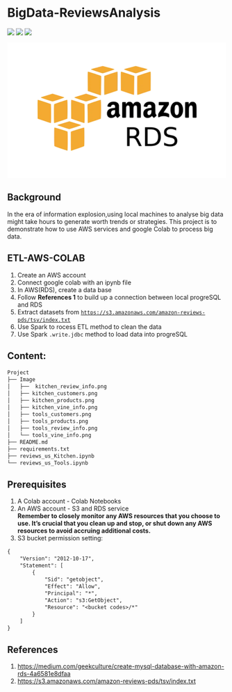 # BigData-ReviewsAnalysis


![](https://img.shields.io/badge/findspark-2.0.1-informational?style=plastic&logo=appveyor)
![](https://img.shields.io/badge/pyspark-3.3.1-informational?style=plastic&logo=appveyor)
![](https://img.shields.io/badge/pandas-1.3.5-informational?style=plastic&logo=appveyor)

![alt text](https://github.com/LynHJ/BigData-ReviewsAnalysis/blob/95b91399d931b3c957a2ad694423f738fbb768e8/Image/AWS_RDS.webp)


## Background

In the era of information explosion,using local machines to analyse big data might take hours to generate worth trends or strategies. This project is to demonstrate how to use AWS services and google Colab to process big data.

## ETL-AWS-COLAB

1. Create an AWS account  
2. Connect google colab with an ipynb file  
3. In AWS(RDS), create a data base  
4. Follow **References 1** to build up a connection between local progreSQL and RDS  
5. Extract datasets from <code>https://s3.amazonaws.com/amazon-reviews-pds/tsv/index.txt</code>  
6. Use Spark to rocess ETL method to clean the data  
7. Use Spark <code>.write.jdbc</code> method to load data into progreSQL  

## Content:
```
Project
├── Image
│   ├──  kitchen_review_info.png
│   ├── kitchen_customers.png
│   ├── kitchen_products.png
│   ├── kitchen_vine_info.png
│   ├── tools_customers.png
│   ├── tools_products.png
│   ├── tools_review_info.png
│   └── tools_vine_info.png
├── README.md
├── requirements.txt
├── reviews_us_Kitchen.ipynb
└── reviews_us_Tools.ipynb

```

## Prerequisites

1. A Colab account - Colab Notebooks  
2. An AWS account - S3 and RDS service  
**Remember to closely monitor any AWS resources that you choose to use. It’s crucial that you clean up and stop, or shut down any AWS resources to avoid accruing additional costs.**    
3. S3 bucket permission setting:  
```
{
    "Version": "2012-10-17",  
    "Statement": [  
        {  
            "Sid": "getobject",  
            "Effect": "Allow",  
            "Principal": "*",  
            "Action": "s3:GetObject",  
            "Resource": "<bucket codes>/*"  
        }
    ]
}
```

## References
1. https://medium.com/geekculture/create-mysql-database-with-amazon-rds-4a6581e8dfaa
2. https://s3.amazonaws.com/amazon-reviews-pds/tsv/index.txt














